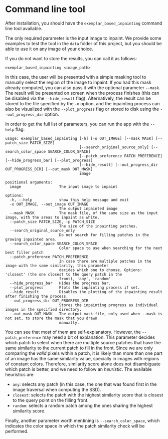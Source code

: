 # Command line tool

After installation, you should have the `exemplar_based_inpainting` command line tool available. 

The only required parameter is the input image to inpaint. We provide some examples to test the tool in the `data` folder of this project, but you should be able to use it on any image of your choice.

If you do not want to store the results, you can call it as follows:

```
exemplar_based_inpainting <image_path>
```

In this case, the user will be presented with a simple masking tool to manually select the region of the image to inpaint. If you had this mask already computed, you can also pass it with the optional parameter `--mask`. The result will be presented on screen when the process finishes (this can be disabled via the `--hide_result` flag). Alternatively, the result can be stored to the file specified by the `-o` option, and the inpainting process can also be visualized with the `--plot_progress` flag or stored to disk using the `--out_progress_dir` option. 

In order to get the full list of parameters, you can run the app with the `--help` flag:

```
usage: exemplar_based_inpainting [-h] [-o OUT_IMAGE] [--mask MASK] [--patch_size PATCH_SIZE]
                                 [--search_original_source_only] [--search_color_space SEARCH_COLOR_SPACE]
                                 [--patch_preference PATCH_PREFERENCE] [--hide_progress_bar] [--plot_progress]
                                 [--hide_result] [--out_progress_dir OUT_PROGRESS_DIR] [--out_mask OUT_MASK]
                                 image

positional arguments:
  image                 The input image to inpaint

options:
  -h, --help            show this help message and exit
  -o OUT_IMAGE, --out_image OUT_IMAGE
                        The output inpainted image
  --mask MASK           The mask file, of the same size as the input image, with the areas to inpaint as white.
  --patch_size PATCH_SIZE, -p PATCH_SIZE
                        The size of the inpainting patches.
  --search_original_source_only
                        Do not search for filling patches in the growing inpainted area.
  --search_color_space SEARCH_COLOR_SPACE
                        Color space to use when searching for the next best filler patch
  --patch_preference PATCH_PREFERENCE
                        In case there are multiple patches in the image with the same similarity, this parameter
                        decides which one to choose. Options: 'closest' (the one closest to the query patch in the
                        front), 'any', 'random'
  --hide_progress_bar   Hides the progress bar.
  --plot_progress       Plots the inpainting process if set.
  --hide_result         Disables the plotting of the inpainting result after finishing the process.
  --out_progress_dir OUT_PROGRESS_DIR
                        Stores the inpainting progress as individual images in the specified directory.
  --out_mask OUT_MASK   The output mask file, only used when --mask is not set, to store the mask that you drawn
                        manually.
```

You can see that most of them are self-explanatory. However, the `--patch_preference` may need a bit of explanation. This parameter decides which patch to select when there are multiple source patches that have the same similarity to the current patch to fill in the front. Since we are only comparing the *valid* pixels within a patch, it is likely than more than one part of an image has the same similarity value, specially in images with regions of constant colors. Therefore, similarity score alone does not disambiguate which patch is better, and we need to follow an *heuristic*. The available heuristics are:

* `any`: selects any patch (in this case, the one that was found first in the image traversal when computing the SSD).
* `closest`: selects the patch with the highest similarity score that is closest to the query point on the filling front.
* `random`: selects a random patch among the ones sharing the highest similarity score.

Finally, another parameter worth mentining is `--search_color_space`, which indicates the color space in which the patch similarity check will be performed.